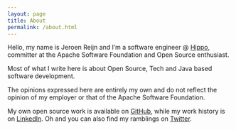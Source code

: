 ```yaml
---
layout: page
title: About
permalink: /about.html
---
```

Hello, my name is Jeroen Reijn and I’m a software engineer @ [Hippo](http://www.onehippo.com), committer at the Apache Software Foundation and Open Source enthusiast.

Most of what I write here is about Open Source, Tech and Java based software development.

The opinions expressed here are entirely my own and do not reflect the opinion of my employer or that of the Apache Software Foundation.

My own open source work is available on [GitHub](https://github.com/jreijn), while my work history is on [LinkedIn](https://www.linkedin.com/in/jeroenreijn).
Oh and you can also find my ramblings on [Twitter](https://twitter.com/jreijn).
